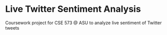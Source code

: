 # Live Twitter Sentiment Analysis
Coursework project for CSE 573 @ ASU to analyze live sentiment of Twitter tweets

